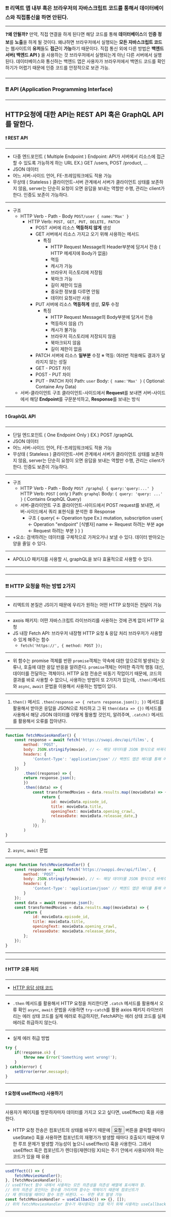 
### ❗❗ 리엑트 앱 내부 혹은 브라우저의 자바스크립트 코드를 통해서 데이터베이스와 직접통신을 하면 안된다.
---
❓**왜 안될까**❓
만약, 직접 연결을 하게 된다면 해당 코드를 통해 **데이터베이스**의 **인증 정보**를 **노출**을 하게 될 것이다. 
왜냐하면 브라우저에서 실행되는 **모든 자바스크립트 코드**는 웹사이트의 **유저**들도 **접근**이 **가능**하기 때문이다.
직접 통신 외에 다른 방법은 **백엔드 서버( 백엔드 API )** 을 사용하는 것
브라우저에서 실행되는게 아닌 다른 서버에서 실행된다.
데이터베이스와 통신하는 백엔드 앱은 사용자가 브라우저에서 백엔드 코드를 확인하기가 어렵기 때문에 인증 코드를 안정적으로 보관 가능.
###
---
### ❗❗ API (Application Programming Interface)
---
HTTP요청에 대한 API는 REST API 혹은 GraphQL API를 말한다. 
---
#### ❗ REST API
---
- 다중 엔드포인트 ( Multiple Endpoint )
	 Endpoint: API가 서버에서 리소스에 접근할 수 있도록 가능하게 하는 URL
	 EX.) GET /users, POST /product, ...
- JSON 데이터
- 어느 서버-사이드 언어, FE-프레임워크에도 적용 가능
- 무상태 ( Stateless )
	 클라이언트-서버 관계에서 서버가 클라이언트 상태를 보존하지 않음, server는 단순히 요청이 오면 응답을 보내는 역할만 수행, 관리는 client가 한다.
	 인증도 보존이 가능하다.
---
- 구조
	 - HTTP Verb - Path - Body
		 `POST/user { name:'Max' }`
		 - HTTP Verb: `POST, GET, PUT, DELETE, PATCH`
			 - POST 
				 서버에 리소스 **멱등하지 않게** 생성
			 - GET
				 서버에서 리소스 가지고 오기 위해 사용하는 메서드
				 - 특징
					- HTTP Request Message의 Header부분에 담겨서 전송 ( HTTP 메세지에 Body가 없음)
					- 멱등
					- 캐시가 가능
					- 브라우저 히스토리에 저장됨
					- 북마크 가능
					- 길이 제한이 있음
					- 중요한 정보를 다루면 안됨
					- 데이터 요청시만 사용
			 - PUT
				  서버에 리소스 **멱등하게** 생성, **모두** 수정
				  - 특징
					  - HTTP Request Message의 Body부분에 담겨서 전송
					  - 멱등하지 않음 (?)
					  - 캐시가 불가능
					  - 브라우저 히스토리에 저장되지 않음
					  - 북마크되지 않음
					  - 길이 제한이 없음
			 - PATCH
				  서버에 리소스 **일부분** 수정
			 ※ 멱등: 여러번 적용해도 결과가 달라지지 않는 성질
			 - GET - POST 차이
			 - POST - PUT 차이
			 - PUT - PATCH 차이
		 Path: `user`
		 Body: `{ name:'Max' }` ( Optional: Containe Any Data)
	 - 서버-클라이언트 구조
		 클라이언트-사이드에서 **Request**를 보내면
		 서버-사이드에서 해당 **Endpoint**를 구문분석하고, **Response**를 보내는 방식
---
####
#### ❗ GraphQL API
---
- 단일 엔드포인트 ( One Endpoint Only )
	 EX.) POST /graphQL
- JSON 데이터
- 어느 서버-사이드 언어, FE-프레임워크에도 적용 가능
- 무상태 ( Stateless )
	 클라이언트-서버 관계에서 서버가 클라이언트 상태를 보존하지 않음, server는 단순히 요청이 오면 응답을 보내는 역할만 수행, 관리는 client가 한다.
	 인증도 보존이 가능하다.
---
- 구조
	 -  HTTP Verb - Path - Body
		`POST /graphql { query:'query:...' }`
		HTTP Verb: `POST` ( only )
		Path: `graphql`
		Body: `{ query: 'query: ...' }` ( Contains GraphQL Query)
	 - 서버-클라이언트 구조
		클라이언트-사이드에서 POST request를 보내면,
		서버-사이드에서 쿼리 표현식을 분석한 후 Response
		- 구조 
			{
				query{ <- Operation type Ex.) mutation, subscription
					user{ <- Operation "endpoint" [식별자]
						name <- Request 하려는 부분
						age <- Request 하려는 부분
					}
				}
			}
- +요소: 검색하려는 데이터를 구체적으로 가져오거나 보낼 수 있다.
	 데이터 받아오는 양을 줄일 수 있다.
---
- APOLLO 패키지를 사용할 시, graphQL을 보다 효율적으로 사용할 수 있다.
---
####

###
---
### ❗❗ HTTP 요청을 하는 방법 2가지
---
- 리엑트의 본질은 JS이기 때문에 우리가 원하는 어떤 HTTP 요청이든 전달이 가능
---
-   axois 패키지: 어떤 자바스크립트 라이브러리를 사용하는 것에 관계 없이 HTTP 요청
-   JS 내장 Fetch API: 브라우저 내장형 HTTP 요청 & 응답 처리 브라우저가 사용할 수 있게 해주는 함수 
	- `fetch('https://', { method: POST });` 
---
- 위 함수는 promise 객체를 반환
  `promise`객체는 약속에 대한 앞으로의 발생되는 오류나, 호출에 대한 응답 반응을 알려준다. 
  `promise`객체는 어떠한 즉각적 행동 대신, 데이터를 전달하는 객체이다. 
  HTTP 요청 전송은 비동기 작업이기 때문에, 코드의 결과를 바로 사용할 수 없으니,
  사용하는 방법이 또 2가지가 있는데, `.then()`메서드와 `async`, `await` 문법을 이용해서 사용하는 방법이 있다.
---
1. `then()` 메서드
	  `.then(response => { return response.json(); })` 메서드를 활용해서 받아온 응답을 JSON으로 처리하고 
	  그 뒤  `then(data => {})` 메서드를 사용해서 해당 JSON 데이터를 어떻게 활용할 것인지, 알려주며,
	  `.catch()` 메서드를 활용해서 오류를 잡아낸다.
---
```js
function fetchMoviesHandler() {
	const response = await fetch('https://swapi.dev/api/films', { 
		method: 'POST',
		body: JSON.stringify(movie), // <- 해당 데이터를 JSON 형식으로 바꿔주는 JSON.stringify
		headers: {
			'Content-Type': 'application/json' // 백엔드 앱은 헤더를 통해 어떤 데이터가 전달되었는지 알 수 있게 해준다.
		}
	})
		.then((response) => {
		return response.json();
		})
		.then((data) => {
			const transformedMovies = data.results.map((movieData) => {
				return {
					id: movieData.episode_id,
					title: movieData.title,
					openingText: movieData.opening_crawl,
					releaseDate: movieData.releasae_date,}
				};
			)};
		)
}
```
---
2.  `async`, `await` 문법
---
```js
async function fetchMoviesHandler() {
	const response = await fetch('https://swappi.dev/api/films', { 
		method: 'POST',
		body: JSON.stringify(movie), // <- 해당 데이터를 JSON 형식으로 바꿔주는 JSON.stringify
		headers: {
			'Content-Type': 'application/json' // 백엔드 앱은 헤더를 통해 어떤 데이터가 전달되었는지 알 수 있게 해준다.
		}
	});
	const data = await response.json();
	const transformedMovies = data.results.map((movieData) => {
		return {
			id: movieData.episode_id,
			title: movieData.title,
			openingText: movieData.opening_crawl,
			releaseDate: movieData.releasae_date,
		};
	});
}
```
---
####
----
#### ❗ HTTP 오류 처리
---
- [HTTP 응답 상태 코드](https://developer.mozilla.org/en-US/docs/Web/HTTP/Status)
---
- `.then` 메서드를 활용해서 HTTP 요청을 처리한다면 `.catch` 메서드를 활용해서 오류 확인
  `async`, `await` 문법을 사용하면 `try-catch`를 활용
  axios 패키지 라이브러리는 에러 상태 코드를 실제 에러로 취급하지만,
  FetchAPI는 에러 상태 코드를 실제 에러로 취급하지 않는다.
---
- 실제 에러 취급 방법
```js
try {
	if(!response.ok) {
		throw new Error('Something went wrong!');
	}
} catch(error) {
	setError(error.message);
}
```
---
####
#### ❗ 요청에 useEffect() 사용하기
---
사용자가 페이지를 방문하자마자 데이터를 가지고 오고 싶다면,
useEffect() 훅을 사용한다.

- HTTP 요청 전송은 컴포넌트의 상태를 바꾸기 때문에 
  <button>요청</button> 버튼을 클릭할 때마다 useState() 훅을 사용하면 컴포넌트의 재평가가 발생할 때마다 호출되기 때문에 무한 루프
  문제가 발생할 가능성이 높으니 useEffect() 훅을 사용한다.
  그래서 useEffect 훅은 컴포넌트가 렌더링(재렌더링 X)되는 주기 안에서 사용되어야 하는 코드가 있을 때 유용
---
```js
useEffect(() => {
	fetchMoviesHandler();
}, [fetchMoviesHandler]);
// useEffect 함수 내에서 사용하는 모든 의존성을 의존성 배열에 표시해야 함. 
// 위의 의존성 포인터는 함수를 가리키며 함수는 객체이기 때문에 컴포넌트가 
// 재 렌더링될 때마다 함수 또한 바뀐다. <- 무한 루프 발생 가능 
const fetchMoviesHandler = useCallback(() => {}, []);
// 위의 fetchMoviesHandler 함수가 재사용되는 것을 막기 위해 사용하는 useCallback // 함수
```
---
####
